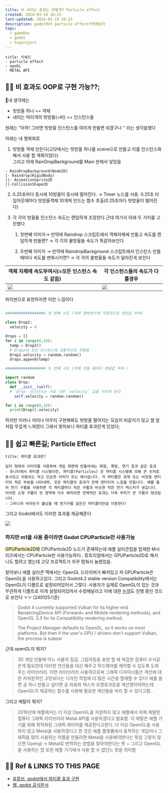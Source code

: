 ```yaml
---
title: 비 내리는 효과는 어떻게? Particle effect
created: 2024-03-19 10:23
last-updated: 2024-03-19 10:23
description: godot에서 particle effect구현해보자
tags:
  - gameDev
  - godot
  - toyproject
---
```

```ad-note
title: 키워드
- particle effect
- opeGL
- METAL API  
```


## 👯‍♂️ 비 효과도 OOP로 구현 가능??;

내 생각에는 
- 빗방울 하나 ==  객체
- 내리는 여러개의 빗방울(=비) == 인스턴스들

원래는 "아하! 그러면 빗방울 인스턴스를 여러개 만들면 되겠구나 " 라는 생각을했다



아래는 내 행복회로

1. 빗방울 객체 만든다(고닷에서는 빗방울 하나를 scene으로 만들고 이를 인스턴스화해서 사용 할 계획이었다)  
    그리고 아래 RainDropBackground를 Main 씬에서 넣었음
    

```
- RainDropBackground(Node2D)
|- Raindrop(RigidBody)
||- AnimationSprite2D
||-CollisionShape2D
```

2. 0.25초마다 동시에 10방울이 동시에 떨어진다. → Timer 노드를 사용. 0.25초 타임아웃때마다 빗방울객체 10개씩 만드는 함수 호출(0.25초마다 빗방울이 떨어진다)
    
3. 각 각의 방울들 인스턴스 속도는 랜덤하게 조정한다 근데 여기서 아래 두 가지를 고민했다
    
    1. 첫번째 이미지→ 만약에 Raindrop 스크립트에서 객체자체에 만들고 속도를 랜덤하게 만들면? → 각 각의 물방울들 속도가 똑같아보인다
        
    2. 두번째 이미지 → 만약에 RaindropBackground 스크립트에서 인스턴스 만들 때마다 속도를 변화시키면? → 각 각의 물방울들 속도가 달라진게 보인다

| 객체 자체에 속도부여시(=모든 인스턴스 속도 같음)         | 각 인스턴스들의 속도가 다를경우                    |
| ------------------------------------ | ------------------------------------ |
| ![](https://i.imgur.com/gM16tKh.png) | ![](https://i.imgur.com/B3Evupq.png) |

파이썬으로 표현하자면 이런 느낌이다

```python

################## 첫 번째 시도 (객체 멤버변수에 직접적으로 랜던값 부여)
  
class Drop2:
  velocity = 0

drops = []
for i in range(0,10):
  temp = Drop2()
  # Drop2의 모든 인스턴스에 공통적으로 적용됨
  Drop2.velocity = random.random()
  drops.append(temp)

################## 두 번째 시도 (객체 만들 때마다 랜덤값 부여 )

import random
class Drop:
  def __init__(self):
  # `Drop` 인스턴스는 서로 다른 `velocity` 값을 가지게 된다
    self.velocity = random.random()

for i in range(0,10):
  print(Drop().velocity) 

```


하지만 이러나 저러나 아무리 구현해봐도 빗방울 떨어지는 모습이 비같지가 않고 쌀 알처럼 무겁게 느껴졌다 그래서 찾아보니 파티클 효과란게 있었다; 



## 👯‍♂️ 쉽고 빠른길; Particle Effect

```ad-important
title: 파티클 효과란?

입자 형태의 이미지를 사용하여 게임 화면에 만들어내는 화염, 폭발, 연기 등과 같은 효과  
- 유니티에서 파티클 시스템이란, 파티클(Particles) 은 파티클 시스템에 의해 큰 숫자로 표시되고 이동되는 작고 단순한 이미지 또는 메시입니다. 각 파티클은 유체 또는 비정질 엔티티의 작은 부분을 나타내며, 모든 파티클의 효과가 전체 엔티티의 느낌을 만듭니다. 예를 들어 연기 구름을 사용하면 각 파티클마다 작은 구름과 비슷한 작은 연기 텍스처가 생깁니다. 이러한 소형 구름이 씬 영역에 다수 배치되면 전체적인 효과는 더욱 부피가 큰 구름이 형성됩니다.  
- 그러니까 비라든가 불났을 때 연기구름 같은건 파티클이란걸 이용한다!
```

그리고 Godot에서도 이러한 효과를 제공해준다

![](https://i.imgur.com/ZpxgEZt.png)



### 하지만 m1을 사용 중이라면 Godot CPUParticle만 사용가능

<mark style="background: #FFF3A3A6;">GPUParticle2D와</mark> CPUParticle2D 노드가 존재하는데 애플 실리콘칩을 탑재한 M시리즈에서는 CPUParticle만 사용가능하다.. 튜토리얼에서는 GPUParticle2D로 해서 나도 할려고 했는데 고닷 프로젝트가 자꾸 멈춰서 놀랬었음.

찾아보니 애플 실리콘 맥에서는 OpenGL 드라이버가 빠져있고 저 GPUParticle은 OpenGL을 사용하고있다. 그리고 Godot4.2 stable version Compatibility에서는 OpenGL이 디폴트로 설정되어있어서 그렇다. 사용자가 실제로 OpenGL이 있는 것과 무관하게 디폴트로 이게 설정되어있어서 수정해달라고 이에 대한 [논의](https://github.com/godotengine/godot-proposals/issues/8006)도 진행 중인 것으로 보인다 ㅜㅜ (240125기준)

> Godot 4 currently supported Vulkan for its higher end RenderingDevice API (Forward+ and Mobile rendering methods), and OpenGL 3.3 for its Compatibility rendering method.
> 
> The Project Manager defaults to OpenGL, so it works on most platforms. But then if the user's GPU / drivers don't support Vulkan, the process is subpar

근데 openGL이 뭐지?

> 3D 게임 만들때 어느 사물의 질감, 그림자등을 표현 할 때 복잡한 컴퓨터 수식같은게 필요한데 이러한 연산들을 대신 해주고 하드웨어를 제어할 수 있도록 도와주는 라이브러리. 이런 라이브러리 사용하므로써 그래픽 디자이너들은 계산에 대한 저차원적인 고민보다는 디자인 작업에 더 많은 시간을 할애할 수 있다! 예를 들면 공 하나 만들고 싶다면 공 좌표와 텍스처 조명효과등을 계산했어야하는데 OpenGL이 제공하는 함수를 사용해 필요한 계산들을 처리 할 수 있다고함..

그리고 메탈이 뭐지?

> 2019년에 애플에서는 더 이상 OpenGL을 지원하지 않고 애플에서 자체 제발한 컴퓨터 그래픽 라이브러리 Metal API를 사용하겠다고 발표함. 이 메탈은 애플 기기를 위해 최적화된 그래픽 레이어를 제공한다고한다. 더 이상 OpenGL을 사용하지 않고 Metal을 사용하겠다고 한 것은 애플 플랫폼에서 동작하는 게임이나 그래픽을 많이 사용하는 어플을 만들려면 Metal을 사용해야한다는 뜻임 그렇지 않으면 Opengl → Metal로 번역하는 방법을 찾아야한다는 뜻 + 그리고 OpenGL을 사용하는 앱 또한 애플 기기에서 사용 할 수 없단느 뜻을 의미함



## 👯‍♂️ Ref & LINKS TO THIS PAGE

-  [유튜브, godot에서 파티클 효과 구현]([https://www.youtube.com/watch?v=W5lR6Q31VFQ](https://www.youtube.com/watch?v=W5lR6Q31VFQ))
- [웹, godot 공식문서]([https://docs.godotengine.org/en/stable/tutorials/2d/particle_systems_2d.html](https://docs.godotengine.org/en/stable/tutorials/2d/particle_systems_2d.html))